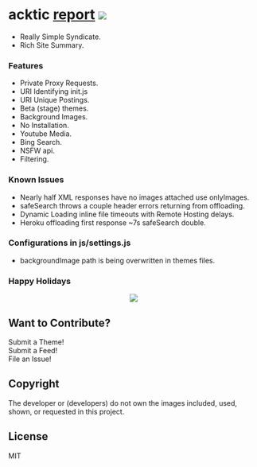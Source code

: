 # acktic <a href='https://gtmetrix.com/reports/acktic.github.io/sHvq22Wl/'>report</a> <img src='https://img.shields.io/github/license/acktic/acktic.github.io?style=social'>

  - Really Simple Syndicate.
  - Rich Site Summary.

### Features

* Private Proxy Requests.
* URI Identifying init.js
* URI Unique Postings.
* Beta (stage) themes.
* Background Images.
* No Installation.
* Youtube Media.
* Bing Search.
* NSFW api.
* Filtering.

### Known Issues

* Nearly half XML responses have no images attached use onlyImages.
* safeSearch throws a couple header errors returning from offloading.
* Dynamic Loading inline file timeouts with Remote Hosting delays.
* Heroku offloading first response ~7s safeSearch double.

### Configurations in js/settings.js

* backgroundImage path is being overwritten in themes files.

### Happy Holidays

<p align='center'><img src='screenshots/Preview.gif'></p>


Want to Contribute?
----

Submit a Theme!<br>
Submit a Feed!<br>
File an Issue!<br>

Copyright
----

The developer or (developers) do not own the images included, used, shown, or requested in this project.

License
----

MIT
